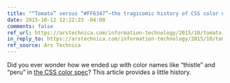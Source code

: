 ```yaml
---
title: "“Tomato” versus “#FF6347”—the tragicomic history of CSS color names"
date: 2015-10-12 12:22:23 -04:00
comments: false
ref_url: https://arstechnica.com/information-technology/2015/10/tomato-versus-ff6347-the-tragicomic-history-of-css-color-names/
in_reply_to: https://arstechnica.com/information-technology/2015/10/tomato-versus-ff6347-the-tragicomic-history-of-css-color-names/
ref_source: Ars Technica
---
```


Did you ever wonder how we ended up with color names like “thistle” and “peru” in [the CSS color spec](https://drafts.csswg.org/css-color/)? This article provides a little history.